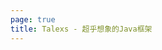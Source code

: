 ```yaml
---
page: true
title: Talexs - 超乎想象的Java框架
---
```


<script setup>
import Home from '/@theme/components/Home.vue'
</script>

<Home />
